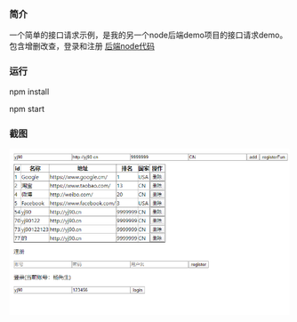 <!--
 * @Author: yangj
 * @Date: 2020-03-18 16:06:18
 * @LastEditors: yangj
 -->
### 简介
一个简单的接口请求示例，是我的另一个node后端demo项目的接口请求demo。
包含增删改查，登录和注册
[后端node代码](https://github.com/YoungHearts/node_api "后端node代码")
### 运行
npm install

npm start
### 截图
![demo.jpg](./public/demo.png "demo.jpg")